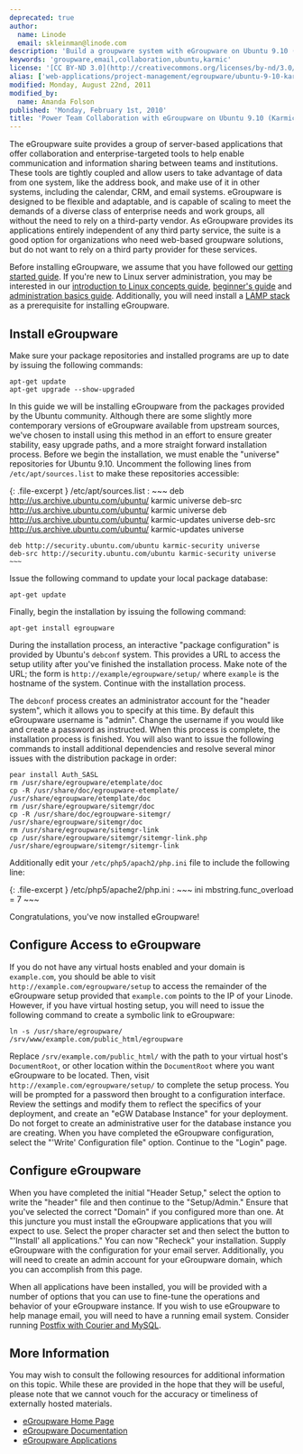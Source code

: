 ```yaml
---
deprecated: true
author:
  name: Linode
  email: skleinman@linode.com
description: 'Build a groupware system with eGroupware on Ubuntu 9.10 (Karmic).'
keywords: 'groupware,email,collaboration,ubuntu,karmic'
license: '[CC BY-ND 3.0](http://creativecommons.org/licenses/by-nd/3.0/us/)'
alias: ['web-applications/project-management/egroupware/ubuntu-9-10-karmic/']
modified: Monday, August 22nd, 2011
modified_by:
  name: Amanda Folson
published: 'Monday, February 1st, 2010'
title: 'Power Team Collaboration with eGroupware on Ubuntu 9.10 (Karmic)'
---
```


The eGroupware suite provides a group of server-based applications that offer collaboration and enterprise-targeted tools to help enable communication and information sharing between teams and institutions. These tools are tightly coupled and allow users to take advantage of data from one system, like the address book, and make use of it in other systems, including the calendar, CRM, and email systems. eGroupware is designed to be flexible and adaptable, and is capable of scaling to meet the demands of a diverse class of enterprise needs and work groups, all without the need to rely on a third-party vendor. As eGroupware provides its applications entirely independent of any third party service, the suite is a good option for organizations who need web-based groupware solutions, but do not want to rely on a third party provider for these services.

Before installing eGroupware, we assume that you have followed our [getting started guide](/docs/getting-started/). If you're new to Linux server administration, you may be interested in our [introduction to Linux concepts guide](/docs/tools-reference/introduction-to-linux-concepts/), [beginner's guide](/docs/beginners-guide/) and [administration basics guide](/docs/using-linux/administration-basics). Additionally, you will need install a [LAMP stack](/docs/lamp-guides/ubuntu-9.10-karmic/) as a prerequisite for installing eGroupware.

Install eGroupware
------------------

Make sure your package repositories and installed programs are up to date by issuing the following commands:

    apt-get update
    apt-get upgrade --show-upgraded

In this guide we will be installing eGroupware from the packages provided by the Ubuntu community. Although there are some slightly more contemporary versions of eGroupware available from upstream sources, we've chosen to install using this method in an effort to ensure greater stability, easy upgrade paths, and a more straight forward installation process. Before we begin the installation, we must enable the "universe" repositories for Ubuntu 9.10. Uncomment the following lines from `/etc/apt/sources.list` to make these repositories accessible:

{: .file-excerpt }
/etc/apt/sources.list
:   ~~~
    deb http://us.archive.ubuntu.com/ubuntu/ karmic universe
    deb-src http://us.archive.ubuntu.com/ubuntu/ karmic universe
    deb http://us.archive.ubuntu.com/ubuntu/ karmic-updates universe
    deb-src http://us.archive.ubuntu.com/ubuntu/ karmic-updates universe

    deb http://security.ubuntu.com/ubuntu karmic-security universe
    deb-src http://security.ubuntu.com/ubuntu karmic-security universe
    ~~~

Issue the following command to update your local package database:

    apt-get update

Finally, begin the installation by issuing the following command:

    apt-get install egroupware

During the installation process, an interactive "package configuration" is provided by Ubuntu's `debconf` system. This provides a URL to access the setup utility after you've finished the installation process. Make note of the URL; the form is `http://example/egroupware/setup/` where `example` is the hostname of the system. Continue with the installation process.

The `debconf` process creates an administrator account for the "header system", which it allows you to specify at this time. By default this eGroupware username is "admin". Change the username if you would like and create a password as instructed. When this process is complete, the installation process is finished. You will also want to issue the following commands to install additional dependencies and resolve several minor issues with the distribution package in order:

    pear install Auth_SASL
    rm /usr/share/egroupware/etemplate/doc 
    cp -R /usr/share/doc/egroupware-etemplate/ /usr/share/egroupware/etemplate/doc
    rm /usr/share/egroupware/sitemgr/doc
    cp -R /usr/share/doc/egroupware-sitemgr/ /usr/share/egroupware/sitemgr/doc
    rm /usr/share/egroupware/sitemgr-link
    cp /usr/share/egroupware/sitemgr/sitemgr-link.php /usr/share/egroupware/sitemgr/sitemgr-link

Additionally edit your `/etc/php5/apach2/php.ini` file to include the following line:

{: .file-excerpt }
/etc/php5/apache2/php.ini
:   ~~~ ini
    mbstring.func_overload = 7
    ~~~

Congratulations, you've now installed eGroupware!

Configure Access to eGroupware
------------------------------

If you do not have any virtual hosts enabled and your domain is `example.com`, you should be able to visit `http://example.com/egroupware/setup` to access the remainder of the eGroupware setup provided that `example.com` points to the IP of your Linode. However, if you have virtual hosting setup, you will need to issue the following command to create a symbolic link to eGroupware:

    ln -s /usr/share/egroupware/ /srv/www/example.com/public_html/egroupware

Replace `/srv/example.com/public_html/` with the path to your virtual host's `DocumentRoot`, or other location within the `DocumentRoot` where you want eGroupware to be located. Then, visit `http://example.com/egroupware/setup/` to complete the setup process. You will be prompted for a password then brought to a configuration interface. Review the settings and modify them to reflect the specifics of your deployment, and create an "eGW Database Instance" for your deployment. Do not forget to create an administrative user for the database instance you are creating. When you have completed the eGroupware configuration, select the "'Write' Configuration file" option. Continue to the "Login" page.

Configure eGroupware
--------------------

When you have completed the initial "Header Setup," select the option to write the "header" file and then continue to the "Setup/Admin." Ensure that you've selected the correct "Domain" if you configured more than one. At this juncture you must install the eGroupware applications that you will expect to use. Select the proper character set and then select the button to "'Install' all applications." You can now "Recheck" your installation. Supply eGroupware with the configuration for your email server. Additionally, you will need to create an admin account for your eGroupware domain, which you can accomplish from this page.

When all applications have been installed, you will be provided with a number of options that you can use to fine-tune the operations and behavior of your eGroupware instance. If you wish to use eGroupware to help manage email, you will need to have a running email system. Consider running [Postfix with Courier and MySQL](/docs/email/postfix/courier-mysql-ubuntu-9.10-karmic).

More Information
----------------

You may wish to consult the following resources for additional information on this topic. While these are provided in the hope that they will be useful, please note that we cannot vouch for the accuracy or timeliness of externally hosted materials.

- [eGroupware Home Page](http://www.egroupware.org/)
- [eGroupware Documentation](http://www.egroupware.org/wiki/)
- [eGroupware Applications](http://www.egroupware.org/applications)



